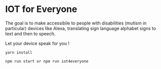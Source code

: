 # IOT for Everyone

The goal is to make accessibile to people with disabilities (mutism in particular) devices like Alexa, translating sign language alphabet signs to text and then to speech.

Let your device speak for you !

```
yarn install

npm run start or npm run iot4everyone
```